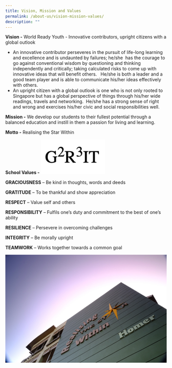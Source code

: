 ```yaml
---
title: Vision, Mission and Values
permalink: /about-us/vision-mission-values/
description: ""
---
```

**Vision -**&nbsp;World Ready Youth - Innovative contributors, upright citizens with a global outlook&nbsp;  
  

*   An&nbsp;innovative contributor&nbsp;perseveres in the pursuit of life-long learning and excellence and is undaunted by failures; he/she &nbsp;has the courage to go against conventional wisdom by questioning and thinking independently and&nbsp;critically; taking calculated risks to come up with innovative ideas that will benefit others.&nbsp;&nbsp; He/she is both a leader and a good team player and is able to communicate his/her ideas effectively with others.  
*   An&nbsp;upright citizen with a global outlook&nbsp;is one who is not only rooted to Singapore but has a global perspective of things through his/her wide readings, travels and networking.&nbsp; He/she has a strong sense of right and wrong and exercises his/her civic and social responsibilities well.


**Mission -**&nbsp;We develop our students to their fullest potential through a balanced education and instill in them a passion for living and learning.  
  
**Motto -**&nbsp;Realising the Star Within

**School Values -**
<img src="/images/G2R3IT.png" style="width:40%">


**GRACIOUSNESS**&nbsp;– Be kind in thoughts, words and deeds

**GRATITUDE**&nbsp;– To be thankful and show appreciation

**RESPECT**&nbsp;– Value self and others

**RESPONSIBILITY**&nbsp;– Fulfils one’s duty and commitment to the best of one’s ability

**RESILIENCE**&nbsp;– Persevere in overcoming challenges

**INTEGRITY**&nbsp;– Be morally upright

**TEAMWORK**&nbsp;– Works together towards a common goal

![](/images/CVSS%20RTSW.jpg)